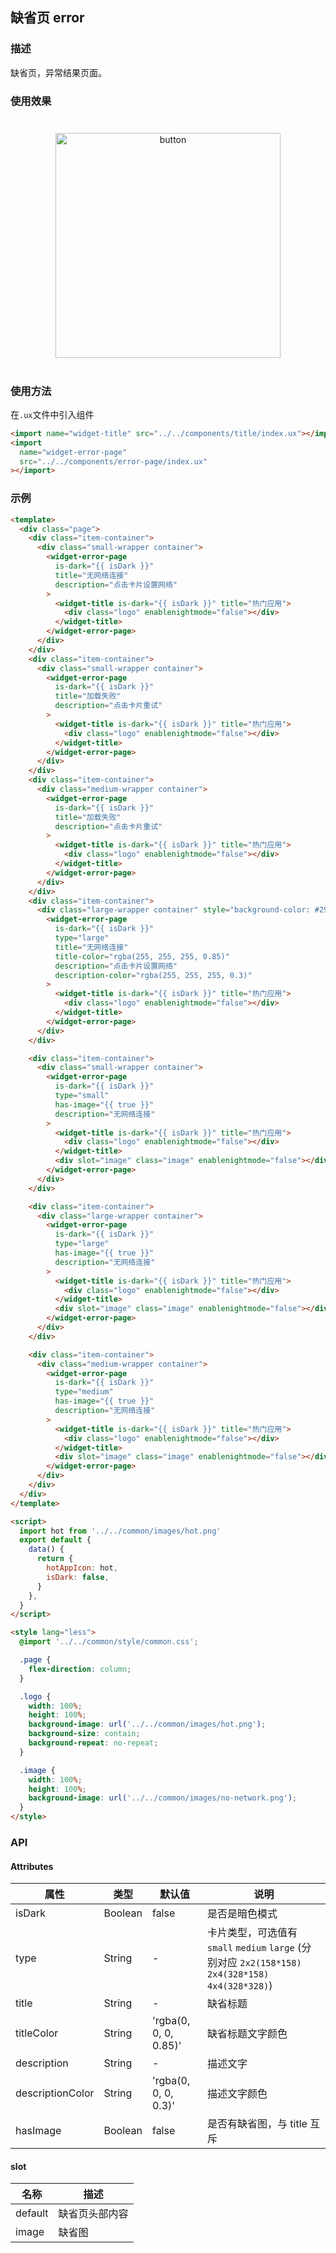 ## 缺省页 error

### 描述

缺省页，异常结果页面。

### 使用效果

<div style="text-align: center;margin: 40px;"><img src="./assets/error.jpg" alt="button" style="width:360px" /></div>

### 使用方法

在`.ux`文件中引入组件

```html
<import name="widget-title" src="../../components/title/index.ux"></import>
<import
  name="widget-error-page"
  src="../../components/error-page/index.ux"
></import>
```

### 示例

```html
<template>
  <div class="page">
    <div class="item-container">
      <div class="small-wrapper container">
        <widget-error-page
          is-dark="{{ isDark }}"
          title="无网络连接"
          description="点击卡片设置网络"
        >
          <widget-title is-dark="{{ isDark }}" title="热门应用">
            <div class="logo" enablenightmode="false"></div>
          </widget-title>
        </widget-error-page>
      </div>
    </div>
    <div class="item-container">
      <div class="small-wrapper container">
        <widget-error-page
          is-dark="{{ isDark }}"
          title="加载失败"
          description="点击卡片重试"
        >
          <widget-title is-dark="{{ isDark }}" title="热门应用">
            <div class="logo" enablenightmode="false"></div>
          </widget-title>
        </widget-error-page>
      </div>
    </div>
    <div class="item-container">
      <div class="medium-wrapper container">
        <widget-error-page
          is-dark="{{ isDark }}"
          title="加载失败"
          description="点击卡片重试"
        >
          <widget-title is-dark="{{ isDark }}" title="热门应用">
            <div class="logo" enablenightmode="false"></div>
          </widget-title>
        </widget-error-page>
      </div>
    </div>
    <div class="item-container">
      <div class="large-wrapper container" style="background-color: #295ad9">
        <widget-error-page
          is-dark="{{ isDark }}"
          type="large"
          title="无网络连接"
          title-color="rgba(255, 255, 255, 0.85)"
          description="点击卡片设置网络"
          description-color="rgba(255, 255, 255, 0.3)"
        >
          <widget-title is-dark="{{ isDark }}" title="热门应用">
            <div class="logo" enablenightmode="false"></div>
          </widget-title>
        </widget-error-page>
      </div>
    </div>

    <div class="item-container">
      <div class="small-wrapper container">
        <widget-error-page
          is-dark="{{ isDark }}"
          type="small"
          has-image="{{ true }}"
          description="无网络连接"
        >
          <widget-title is-dark="{{ isDark }}" title="热门应用">
            <div class="logo" enablenightmode="false"></div>
          </widget-title>
          <div slot="image" class="image" enablenightmode="false"></div>
        </widget-error-page>
      </div>
    </div>

    <div class="item-container">
      <div class="large-wrapper container">
        <widget-error-page
          is-dark="{{ isDark }}"
          type="large"
          has-image="{{ true }}"
          description="无网络连接"
        >
          <widget-title is-dark="{{ isDark }}" title="热门应用">
            <div class="logo" enablenightmode="false"></div>
          </widget-title>
          <div slot="image" class="image" enablenightmode="false"></div>
        </widget-error-page>
      </div>
    </div>

    <div class="item-container">
      <div class="medium-wrapper container">
        <widget-error-page
          is-dark="{{ isDark }}"
          type="medium"
          has-image="{{ true }}"
          description="无网络连接"
        >
          <widget-title is-dark="{{ isDark }}" title="热门应用">
            <div class="logo" enablenightmode="false"></div>
          </widget-title>
          <div slot="image" class="image" enablenightmode="false"></div>
        </widget-error-page>
      </div>
    </div>
  </div>
</template>

<script>
  import hot from '../../common/images/hot.png'
  export default {
    data() {
      return {
        hotAppIcon: hot,
        isDark: false,
      }
    },
  }
</script>

<style lang="less">
  @import '../../common/style/common.css';

  .page {
    flex-direction: column;
  }

  .logo {
    width: 100%;
    height: 100%;
    background-image: url('../../common/images/hot.png');
    background-size: contain;
    background-repeat: no-repeat;
  }

  .image {
    width: 100%;
    height: 100%;
    background-image: url('../../common/images/no-network.png');
  }
</style>
```

### API

#### Attributes

| 属性             | 类型    | 默认值                | 说明                                                                                                |
| ---------------- | ------- | --------------------- | --------------------------------------------------------------------------------------------------- |
| isDark           | Boolean | false                 | 是否是暗色模式                                                                                      |
| type             | String  | -                     | 卡片类型，可选值有 `small` `medium` `large` (分别对应 `2x2(158*158)` `2x4(328*158)` `4x4(328*328)`) |
| title            | String  | -                     | 缺省标题                                                                                            |
| titleColor       | String  | 'rgba(0, 0, 0, 0.85)' | 缺省标题文字颜色                                                                                    |
| description      | String  | -                     | 描述文字                                                                                            |
| descriptionColor | String  | 'rgba(0, 0, 0, 0.3)'  | 描述文字颜色                                                                                        |
| hasImage         | Boolean | false                 | 是否有缺省图，与 title 互斥                                                                         |

#### slot

| 名称    | 描述           |
| ------- | -------------- |
| default | 缺省页头部内容 |
| image   | 缺省图         |

